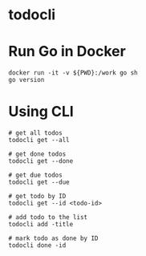 # todocli
# Run Go in Docker
```shell
docker run -it -v ${PWD}:/work go sh
go version
```
# Using CLI
```
# get all todos
todocli get --all

# get done todos
todocli get --done

# get due todos
todocli get --due

# get todo by ID
todocli get --id <todo-id>

# add todo to the list
todocli add -title

# mark todo as done by ID
todocli done -id
```
